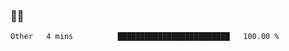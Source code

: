 ### 👨‍💻

<!--START_SECTION:waka-->

```txt
Other   4 mins          █████████████████████████   100.00 %
```

<!--END_SECTION:waka-->
